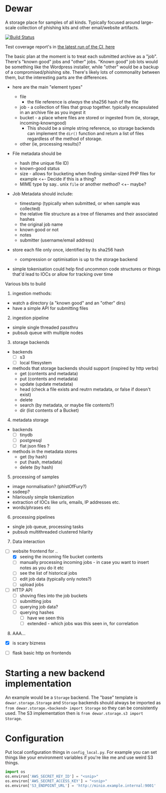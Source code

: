 # Dewar

A storage place for samples of all kinds. Typically focused around large-scale collection of phishing kits and other email/website artifacts.

[![Build Status](https://droneio.yaleman.org/api/badges/yaleman/dewar/status.svg)](https://droneio.yaleman.org/yaleman/dewar)

Test coverage report's in [the latest run of the CI, here](https://droneio.yaleman.org/yaleman/dewar/)

The basic plan at the moment is to treat each submitted archive as a "job". There's "known good" jobs and "other" jobs. "Known good" job lots would be something like the Wordpress installer, while "other" would be a backup of a compromised/phishing site. There's likely lots of commonality between them, but the interesting parts are the differences.

- here are the main "element types"
  - file
    - the file reference is *always* the sha256 hash of the file
  - job - a collection of files that group together. typically encapsulated in an archive file as you ingest it
  - bucket - a place where files are stored or ingested from (ie, storage, incoming-knowngood)
    - This should be a simple string reference, so storage backends can implement the `dir()` function and return a list of files regardless of the method of storage.
  - other (ie, processing results)?


- File metadata should be
  - hash (the unique file ID)
  - known-good status
  - size - allows for bucketing when finding similar-sized PHP files for example <+- Decide if this is a thing?
  - MIME type by say.. unix `file` or another method? <+- maybe? 
- Job Metadata should include:
  - timestamp (typically when submitted, or when sample was collected)
  - the relative file structure as a tree of filenames and their associated hashes
  - the original job name
  - known good or not
  - notes
  - submitter (username/email address)
- store each file only once, identified by its sha256 hash
  - compression or optimisation is up to the storage backend
- simple tokenisation could help find uncommon code structures or things that'd lead to IOCs or allow for tracking over time

Various bits to build

1. ingestion methods:
  - watch a directory (a "known good" and an "other" dirs)
  - have a simple API for submitting files
2. ingestion pipeline
  - simple single threaded passthru
  - pubsub queue with multiple nodes
3. storage backends
  - backends
    - [ ] s3
    - [ ] local filesystem
  - methods that storage backends should support (inspired by http verbs)
    - get (contents and metadata)
    - put (contents and metadata)
    - update (update metadata)
    - head (check a file exists and reutrn metadata, or false if doesn't exist)
    - delete
    - search (by metadata, or maybe file contents?)
    - dir (list contents of a Bucket)
4. metadata storage
  - backends
    - [ ] tinydb
    - [ ] postgresql
    - [ ] flat json files ?
  - methods in the metadata stores
    - get (by hash)
    - put (hash, metadata)
    - delete (by hash)
5. processing of samples
  - image normalisation? (phistOfFury?)
  - ssdeep?
  - hilariously simple tokenization
  - extraction of IOCs like urls, emails, IP addresses etc.
  - words/phrases etc
6. processing pipelines
  - single job queue, processing tasks
  - pubsub multithreaded clustered hilarity
7. Data interaction
  - [ ] website frontend for .. 
    - [x] seeing the incoming file bucket contents
    - [ ] manually processing incoming jobs - in case you want to insert notes as you do it etc
    - [ ] see the list of historical jobs
    - [ ] edit job data (typically only notes?)
    - [ ] upload jobs
  - [ ] HTTP API
    - [ ] shoving files into the job buckets
    - [ ] submitting jobs
    - [ ] querying job data?
    - [ ] querying hashes
      - [ ] have we seen this
      - [ ] extended - which jobs was this seen in, for correlation
8. AAA...
  - [x] is scary bizness
  - [ ] flask basic http on frontends


# Starting a new backend implementation

An example would be a `Storage` backend. The "base" template is `dewar.storage.Storage` and `Storage` backends should always be imported as `from dewar.storage.<backend> import Storage` so they can be consistently used. The S3 implementation then is `from dewar.storage.s3 import Storage`.

# Configuration

Put local configuration things in `config_local.py`. For example you can set things like your environment variables if you're like me and use weird S3 things.

```python
import os
os.environ['AWS_SECRET_KEY_ID'] = "<snip>"
os.environ['AWS_SECRET_ACCESS_KEY'] = "<snip>"
os.environ['S3_ENDPOINT_URL'] = 'http://minio.example.internal:9001'
```